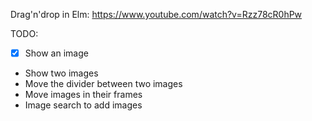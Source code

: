 Drag'n'drop in Elm: https://www.youtube.com/watch?v=Rzz78cR0hPw

TODO:

- [x] Show an image
- Show two images
- Move the divider between two images
- Move images in their frames
- Image search to add images
